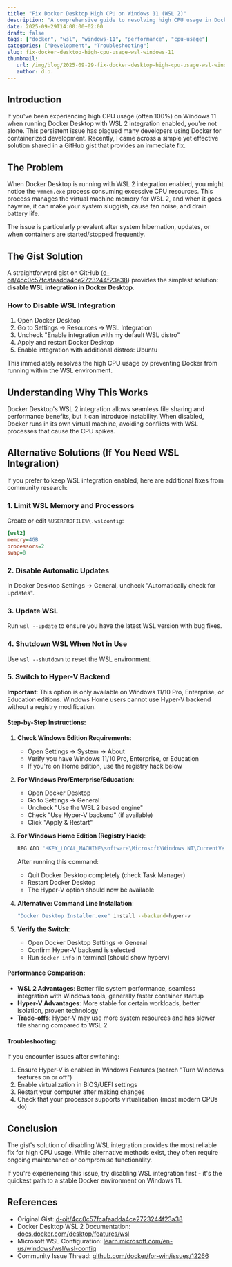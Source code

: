 ```yaml
---
title: "Fix Docker Desktop High CPU on Windows 11 (WSL 2)"
description: "A comprehensive guide to resolving high CPU usage in Docker Desktop when using WSL 2 on Windows 11, based on a GitHub gist and community research."
date: 2025-09-29T14:00:00+02:00
draft: false
tags: ["docker", "wsl", "windows-11", "performance", "cpu-usage"]
categories: ["Development", "Troubleshooting"]
slug: fix-docker-desktop-high-cpu-usage-wsl-windows-11
thumbnail:
   url: /img/blog/2025-09-29-fix-docker-desktop-high-cpu-usage-wsl-windows-11.png
   author: d.o.
---
```


## Introduction

If you've been experiencing high CPU usage (often 100%) on Windows 11 when running Docker Desktop with WSL 2 integration enabled, you're not alone. This persistent issue has plagued many developers using Docker for containerized development. Recently, I came across a simple yet effective solution shared in a GitHub gist that provides an immediate fix.

## The Problem

When Docker Desktop is running with WSL 2 integration enabled, you might notice the `vmmem.exe` process consuming excessive CPU resources. This process manages the virtual machine memory for WSL 2, and when it goes haywire, it can make your system sluggish, cause fan noise, and drain battery life.

The issue is particularly prevalent after system hibernation, updates, or when containers are started/stopped frequently.

## The Gist Solution

A straightforward gist on GitHub ([d-oit/4cc0c57fcafaadda4ce2723244f23a38](https://gist.github.com/d-oit/4cc0c57fcafaadda4ce2723244f23a38)) provides the simplest solution: **disable WSL integration in Docker Desktop**.

### How to Disable WSL Integration

1. Open Docker Desktop
2. Go to Settings → Resources → WSL Integration
3. Uncheck "Enable integration with my default WSL distro"
4. Apply and restart Docker Desktop
5. Enable integration with additional distros: Ubuntu

This immediately resolves the high CPU usage by preventing Docker from running within the WSL environment.

## Understanding Why This Works

Docker Desktop's WSL 2 integration allows seamless file sharing and performance benefits, but it can introduce instability. When disabled, Docker runs in its own virtual machine, avoiding conflicts with WSL processes that cause the CPU spikes.

## Alternative Solutions (If You Need WSL Integration)

If you prefer to keep WSL integration enabled, here are additional fixes from community research:

### 1. Limit WSL Memory and Processors

Create or edit `%USERPROFILE%\.wslconfig`:

```ini
[wsl2]
memory=4GB
processors=2
swap=0
```

### 2. Disable Automatic Updates

In Docker Desktop Settings → General, uncheck "Automatically check for updates".

### 3. Update WSL

Run `wsl --update` to ensure you have the latest WSL version with bug fixes.

### 4. Shutdown WSL When Not in Use

Use `wsl --shutdown` to reset the WSL environment.

### 5. Switch to Hyper-V Backend

**Important**: This option is only available on Windows 11/10 Pro, Enterprise, or Education editions. Windows Home users cannot use Hyper-V backend without a registry modification.

#### Step-by-Step Instructions:

1. **Check Windows Edition Requirements**:
   - Open Settings → System → About
   - Verify you have Windows 11/10 Pro, Enterprise, or Education
   - If you're on Home edition, use the registry hack below

2. **For Windows Pro/Enterprise/Education**:
   - Open Docker Desktop
   - Go to Settings → General
   - Uncheck "Use the WSL 2 based engine"
   - Check "Use Hyper-V backend" (if available)
   - Click "Apply & Restart"

3. **For Windows Home Edition (Registry Hack)**:

   ```powershell
   REG ADD "HKEY_LOCAL_MACHINE\software\Microsoft\Windows NT\CurrentVersion" /v EditionId /T REG_EXPAND_SZ /d Professional /F
   ```

   After running this command:
   - Quit Docker Desktop completely (check Task Manager)
   - Restart Docker Desktop
   - The Hyper-V option should now be available

4. **Alternative: Command Line Installation**:

   ```bash
   "Docker Desktop Installer.exe" install --backend=hyper-v
   ```

5. **Verify the Switch**:
   - Open Docker Desktop Settings → General
   - Confirm Hyper-V backend is selected
   - Run `docker info` in terminal (should show hyperv)

#### Performance Comparison:

- **WSL 2 Advantages**: Better file system performance, seamless integration with Windows tools, generally faster container startup
- **Hyper-V Advantages**: More stable for certain workloads, better isolation, proven technology
- **Trade-offs**: Hyper-V may use more system resources and has slower file sharing compared to WSL 2

#### Troubleshooting:

If you encounter issues after switching:

1. Ensure Hyper-V is enabled in Windows Features (search "Turn Windows features on or off")
2. Enable virtualization in BIOS/UEFI settings
3. Restart your computer after making changes
4. Check that your processor supports virtualization (most modern CPUs do)

## Conclusion

The gist's solution of disabling WSL integration provides the most reliable fix for high CPU usage. While alternative methods exist, they often require ongoing maintenance or compromise functionality.

If you're experiencing this issue, try disabling WSL integration first - it's the quickest path to a stable Docker environment on Windows 11.

## References

- Original Gist: [d-oit/4cc0c57fcafaadda4ce2723244f23a38](https://gist.github.com/d-oit/4cc0c57fcafaadda4ce2723244f23a38)
- Docker Desktop WSL 2 Documentation: [docs.docker.com/desktop/features/wsl](https://docs.docker.com/desktop/features/wsl/)
- Microsoft WSL Configuration: [learn.microsoft.com/en-us/windows/wsl/wsl-config](https://learn.microsoft.com/en-us/windows/wsl/wsl-config)
- Community Issue Thread: [github.com/docker/for-win/issues/12266](https://github.com/docker/for-win/issues/12266)
